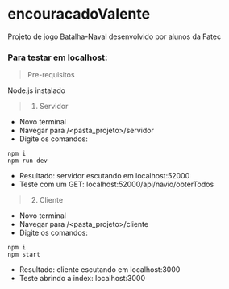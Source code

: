 # encouracadoValente
Projeto de jogo Batalha-Naval desenvolvido por alunos da Fatec

### Para testar em localhost:

> Pre-requisitos

Node.js instalado

> 1. Servidor

- Novo terminal
- Navegar para /<pasta_projeto>/servidor
- Digite os comandos:
```
npm i
npm run dev
```
- Resultado: servidor escutando em localhost:52000
- Teste com um GET: localhost:52000/api/navio/obterTodos

> 2. Cliente

- Novo terminal
- Navegar para /<pasta_projeto>/cliente
- Digite os comandos:
```
npm i
npm start
```
- Resultado: cliente escutando em localhost:3000
- Teste abrindo a index: localhost:3000
